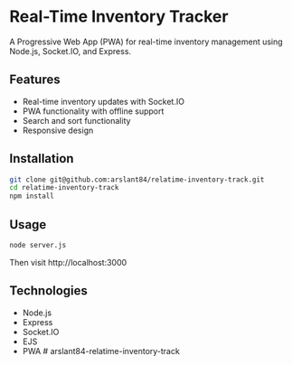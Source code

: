 # Real-Time Inventory Tracker

A Progressive Web App (PWA) for real-time inventory management using Node.js, Socket.IO, and Express.

## Features
- Real-time inventory updates with Socket.IO
- PWA functionality with offline support
- Search and sort functionality
- Responsive design

## Installation
```bash
git clone git@github.com:arslant84/relatime-inventory-track.git
cd relatime-inventory-track
npm install
```

## Usage
```bash
node server.js
```
Then visit http://localhost:3000

## Technologies
- Node.js
- Express
- Socket.IO
- EJS
- PWA
#   a r s l a n t 8 4 - r e l a t i m e - i n v e n t o r y - t r a c k  
 